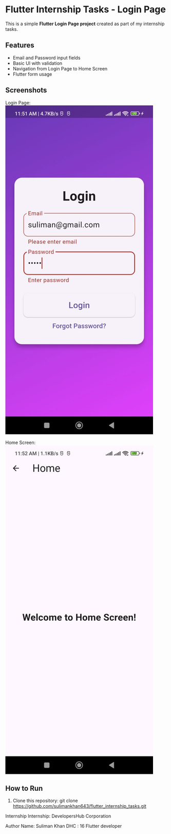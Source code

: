 # Flutter Internship Tasks - Login Page

This is a simple **Flutter Login Page project** created as part of my internship tasks.

## Features
- Email and Password input fields
- Basic UI with validation
- Navigation from Login Page to Home Screen
- Flutter form usage
## Screenshots

Login Page:  
![Login Page](screenshots/login_page.jpeg)

Home Screen:  
![Home Screen](screenshots/homeScreen.jpeg)


## How to Run
1. Clone this repository:
   git clone https://github.com/sulimankhan643/flutter_internship_tasks.git

Internship
Internship: DevelopersHub Corporation

Author
Name: Suliman Khan
DHC : 16
Flutter developer
